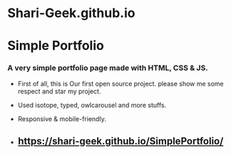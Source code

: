 # Shari-Geek.github.io

# Simple Portfolio

### A very simple portfolio page made with HTML, CSS & JS.

- First of all, this is Our first open source project. please show me some respect and star my project. ­
- Used isotope, typed, owlcarousel and more stuffs.
- Responsive & mobile-friendly.  

- ## https://shari-geek.github.io/SimplePortfolio/ ##
